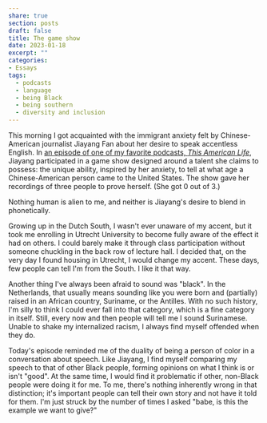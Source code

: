 ```yaml
---
share: true
section: posts
draft: false
title: The game show
date: 2023-01-18
excerpt: ""
categories:
- Essays
tags:
  - podcasts
  - language
  - being Black
  - being southern
  - diversity and inclusion
---
```



This morning I got acquainted with the immigrant anxiety felt by Chinese-American journalist Jiayang Fan about her desire to speak accentless English. In [an episode of one of my favorite podcasts, _This American Life_](https://www.thisamericanlife.org/786/its-a-game-show), Jiayang participated in a game show designed around a talent she claims to possess: the unique ability, inspired by her anxiety, to tell at what age a Chinese-American person came to the United States. The show gave her recordings of three people to prove herself. (She got 0 out of 3.)

Nothing human is alien to me, and neither is Jiayang's desire to blend in phonetically. 

Growing up in the Dutch South, I wasn't ever unaware of my accent, but it took me enrolling in Utrecht University to become fully aware of the effect it had on others. I could barely make it through class participation without someone chuckling in the back row of lecture hall. I decided that, on the very day I found housing in Utrecht, I would change my accent. These days, few people can tell I'm from the South. I like it that way.

Another thing I've always been afraid to sound was "black". In the Netherlands, that usually means sounding like you were born and (partially) raised in an African country, Suriname, or the Antilles. With no such history, I'm silly to think I could ever fall into that category, which is a fine category in itself. Still, every now and then people will tell me I sound Surinamese. Unable to shake my internalized racism, I always find myself offended when they do.

Today's episode reminded me of the duality of being a person of color in a conversation about speech. Like Jiayang, I find myself comparing my speech to that of other Black people, forming opinions on what I think is or isn't "good". At the same time, I would find it problematic if other, non-Black people were doing it for me. To me, there's nothing inherently wrong in that distinction; it's important people can tell their own story and not have it told for them. I'm just struck by the number of times I asked "babe, is this the example we want to give?"

